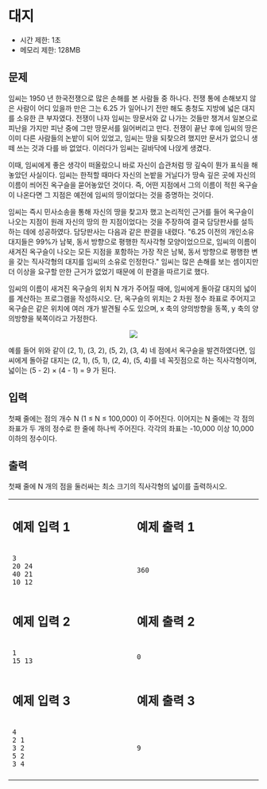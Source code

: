 # 대지

* 시간 제한: 1초
* 메모리 제한: 128MB

## 문제

임씨는 1950 년 한국전쟁으로 많은 손해를 본 사람들 중 하나다. 
전쟁 통에 손해보지 않은 사람이 어디 있을까 만은 그는 6.25 가 일어나기 전만 해도 충청도 지방에 넓은 대지를 소유한 큰 부자였다. 
전쟁이 나자 임씨는 땅문서와 값 나가는 것들만 챙겨서 일본으로 피난을 가지만 피난 중에 그만 땅문서를 잃어버리고 만다. 
전쟁이 끝난 후에 임씨의 땅은 이미 다른 사람들의 논밭이 되어 있었고, 임씨는 땅을 되찾으려 했지만 문서가 없으니 생떼 쓰는 것과 다를 바 없었다. 
이러다가 임씨는 길바닥에 나앉게 생겼다.

이때, 임씨에게 좋은 생각이 떠올랐으니 바로 자신이 습관처럼 땅 깊숙이 뭔가 표식을 해놓았던 사실이다. 
임씨는 한적할 때마다 자신의 논밭을 거닐다가 땅속 깊은 곳에 자신의 이름이 씌어진 옥구슬을 묻어놓았던 것이다. 
즉, 어떤 지점에서 그의 이름이 적힌 옥구슬이 나온다면 그 지점은 예전에 임씨의 땅이었다는 것을 증명하는 것이다.

임씨는 즉시 민사소송을 통해 자신의 땅을 찾고자 했고 논리적인 근거를 들어 옥구슬이 나오는 지점이 원래 자신의 땅의 한 지점이었다는 것을 주장하여 결국 담당판사를 설득하는 데에 성공하였다. 
담당판사는 다음과 같은 판결을 내렸다. "6.25 이전의 개인소유 대지들은 99%가 남북, 동서 방향으로 평행한 직사각형 모양이었으므로, 임씨의 이름이 새겨진 옥구슬이 나오는 모든 지점을 포함하는 가장 작은 남북, 동서 방향으로 평행한 변을 갖는 직사각형의 대지를 임씨의 소유로 인정한다."
임씨는 많은 손해를 보는 셈이지만 더 이상을 요구할 만한 근거가 없었기 때문에 이 판결을 따르기로 했다.

임씨의 이름이 새겨진 옥구슬의 위치 N 개가 주어질 때에, 임씨에게 돌아갈 대지의 넓이를 계산하는 프로그램을 작성하시오. 
단, 옥구슬의 위치는 2 차원 정수 좌표로 주어지고 옥구슬은 같은 위치에 여러 개가 발견될 수도 있으며, x 축의 양의방향을 동쪽, y 축의 양의방향을 북쪽이라고 가정한다. 

<p align="center"><img src="https://github.com/kmc0724/kmc0724/assets/90677740/1361443e-db60-4769-b2db-a7215b5761b3"></p>

예를 들어 위와 같이 (2, 1), (3, 2), (5, 2), (3, 4) 네 점에서 옥구슬을 발견하였다면, 
임씨에게 돌아갈 대지는 (2, 1), (5, 1), (2, 4), (5, 4)를 네 꼭짓점으로 하는 직사각형이며, 넓이는 (5 - 2) × (4 - 1) = 9 가 된다. 

## 입력

첫째 줄에는 점의 개수 N (1 ≤ N ≤ 100,000) 이 주어진다. 
이어지는 N 줄에는 각 점의 좌표가 두 개의 정수로 한 줄에 하나씩 주어진다. 
각각의 좌표는 -10,000 이상 10,000 이하의 정수이다. 

## 출력

첫째 줄에 N 개의 점을 둘러싸는 최소 크기의 직사각형의 넓이를 출력하시오. 

<table>
<tr>
<td>
  
## 예제 입력 1
</td>
<td>

## 예제 출력 1
</td>
<tr>
</tr>
<tr>
<td>

```
3
20 24
40 21
10 12
```
  
</td>
<td>

```
360
```
  
</td>
</tr>
<tr>
</tr>
<tr>
<td>
  
## 예제 입력 2
</td>
<td>

## 예제 출력 2
</td>
<tr>
</tr>
<tr>
<td>

```
1
15 13
```
  
</td>
<td>

```
0
```
  
</td>
</tr>
<tr>
</tr>
<tr>
<td>
  
## 예제 입력 3
</td>
<td>

## 예제 출력 3
</td>
<tr>
</tr>
<tr>
<td>

```
4
2 1
3 2
5 2
3 4
```
  
</td>
<td>

```
9
```
  
</td>
</tr>
<tr>
</tr>
<tr>
<td>
<img width="4410" height="1">
</td>
<td>
<img width="4410" height="1">
</td>
</tr>
</table>

